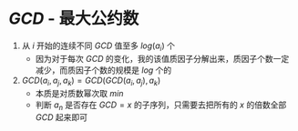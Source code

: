 # $GCD$ - 最大公约数

1. 从 $i$ 开始的连续不同 $GCD$ 值至多 $log(a_i)$ 个
    - 因为对于每次 $GCD$ 的变化，我的该值质因子分解出来，质因子个数一定减少，而质因子个数的规模是 $log$ 个的
2. $GCD(a_i, a_j, a_k) = GCD(GCD(a_i, a_j), a_k)$
    - 本质是对质数幂次取 $min$
    - 判断 $a_n$ 是否存在 $GCD = x$ 的子序列，只需要去把所有的 $x$ 的倍数全部 $GCD$ 起来即可